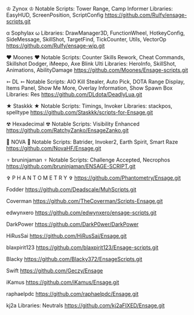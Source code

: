 ♔ Zynox ♔
Notable Scripts: Tower Range, Camp Informer
Libraries: EasyHUD, ScreenPosition, ScriptConfig
https://github.com/Rulfy/ensage-scripts.git

α Sophylax ω
Libraries: DrawManager3D, FunctionWheel, HotkeyConfig, SideMessage, SkillShot, TargetFind, TickCounter, Utils, VectorOp
https://github.com/Rulfy/ensage-wip.git

♥ Moones ♥
Notable Scripts: Counter Skills Rework, Cheat Commands, Skillshot Dodger, iMeepo, Axe Blink Ulti
Libraries: HeroInfo, SkillShot, Animations, AbilityDamage
https://github.com/Moones/Ensage-scripts.git

➳ DL ➳
Notable Scripts: AIO Kill Stealer, Auto Pick, DOTA Range Display, Items Panel, Show Me More, Overlay Information, Show Spawn Box
Libraries: Res
https://github.com/DLdota/DeadlyLua.git

★ Staskkk ★
Notable Scripts: Timings, Invoker
Libraries: stackpos, spelltype
https://github.com/Staskkk/scripts-for-Ensage.git

☢ Hexadecimal ☢
Notable Scripts: Visibility Enhanced
https://github.com/RatchyZanko/EnsageZanko.git

🎲 NOVA 🎲
Notable Scripts: Batrider, Invoker2, Earth Spirit, Smart Raze
https://github.com/NovaHF/Ensage.git

♆ bruninjaman ♆
Notable Scripts: Challenge Accepted, Necrophos
https://github.com/bruninjaman/ENSAGE-SCRIPT.git

✞ P H A N T O M E T R Y ✞
https://github.com/Phantometry/Ensage.git

Fodder
https://github.com/Deadscale/MuhScripts.git

Coverman
https://github.com/TheCoverman/Scripts-Ensage.git 

edwynxero
https://github.com/edwynxero/ensage-scripts.git

DarkPower
https://github.com/DarkP0wer/DarkPower

HiRusSai
https://github.com/HiRusSai/Ensage.git

blaxpirit123
https://github.com/blaxpirit123/Ensage-scripts.git

Blacky
https://github.com/Blacky372/EnsageScripts.git

Swift
https://github.com/Geczy/Ensage

iKamus
https://github.com/iKamus/Ensage.git

raphaelpdc
https://github.com/raphaelpdc/Ensage.git

kj2a
Libraries: Neutrals
https://github.com/kj2aFIXED/Ensage.git
